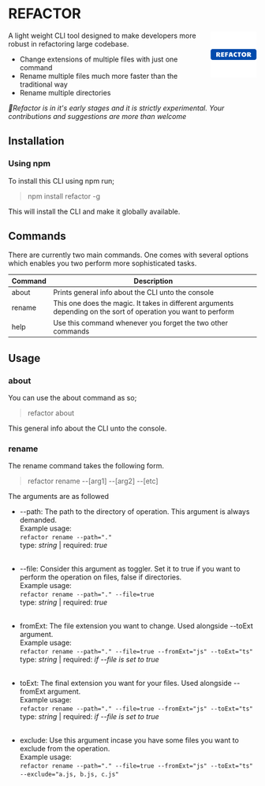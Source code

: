 # **REFACTOR**

<img src="./logo.png" align="right"
     alt="Refactor-logo" width="94"  height="94">

A light weight CLI tool designed to make developers more robust in refactoring large codebase.

- Change extensions of multiple files with just one command
- Rename multiple files much more faster than the traditional way
- Rename multiple directories

*🧪Refactor is in it's early stages and it is strictly experimental. Your contributions and suggestions are more than welcome*

## Installation
### Using npm
To install this CLI using npm run; 
>npm install refactor -g

This will install the CLI and make it globally available.

## Commands
There are currently two main commands. One comes with several options which enables you two perform more sophisticated tasks.

| Command | Description                    |
| ------- | -------------------------------|
| about   | Prints general info about the CLI unto the console |
| rename  | This one does the magic. It takes in different arguments depending on the sort of operation you want to perform |
| help    | Use this command whenever you forget the two other commands |


## Usage

### about
You can use the about command as so;
> refactor about

This general info about the CLI unto the console.

### rename
The rename command takes the following form.
> refactor rename --[arg1] --[arg2] --[etc]

The arguments are as followed
- --path: The path to the directory of operation. This argument is always demanded. <br/> 
Example usage: <br/>
`refactor rename --path="."` <br/>
type: *string*  | required: *true*
<br/><br/>

- --file: Consider this argument as toggler. Set it to true if you want to perform the operation on files, false if directories.<br/>
Example usage: <br/>
`refactor rename --path="." --file=true` <br/>
type: *string*  | required: *true*
<br/><br/>


- fromExt: The file extension you want to change. Used alongside --toExt argument. <br/>
Example usage: <br/>
`refactor rename --path="." --file=true --fromExt="js" --toExt="ts"` <br/>
type: *string*  | required: *if *--file* is set to true*
<br/><br/>

- toExt: The final extension you want for your files. Used alongside --fromExt argument. <br/>
Example usage: <br/>
`refactor rename --path="." --file=true --fromExt="js" --toExt="ts"` <br/>
type: *string*  | required: *if *--file* is set to true*
<br/><br/>

- exclude: Use this argument incase you have some files you want to exclude from the operation.<br/>
Example usage: <br/>
`refactor rename --path="." --file=true --fromExt="js" --toExt="ts" --exclude="a.js, b.js, c.js"` <br/>


